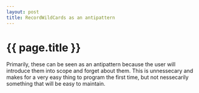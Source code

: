 ```yaml
---
layout: post
title: RecordWildCards as an antipattern
---
```


{{ page.title }}
================

Primarily, these can be seen as an antipattern because the user will introduce
them into scope and forget about them. This is unnessecary and makes for a very
easy thing to program the first time, but not nessecarily something that will be
easy to maintain.



